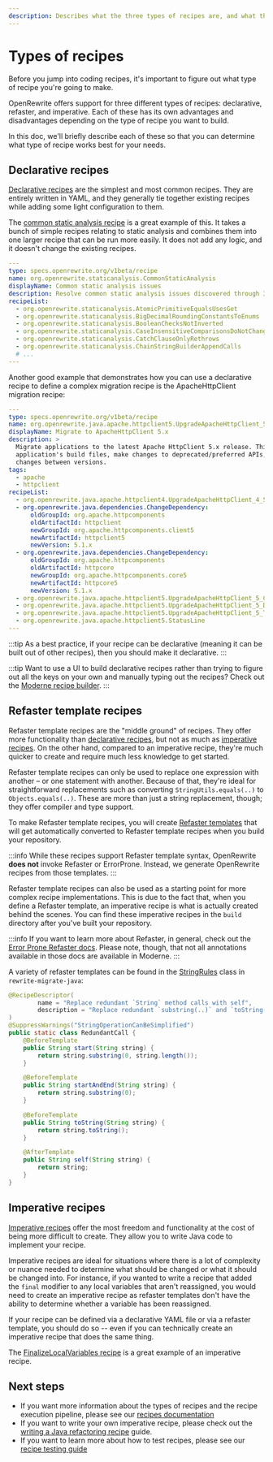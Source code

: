 ```yaml
---
description: Describes what the three types of recipes are, and what their advantages/disadvantages are.
---
```


# Types of recipes

Before you jump into coding recipes, it's important to figure out what type of recipe you're going to make.

OpenRewrite offers support for three different types of recipes: declarative, refaster, and imperative. Each of these has its own advantages and disadvantages depending on the type of recipe you want to build. 

In this doc, we'll briefly describe each of these so that you can determine what type of recipe works best for your needs. 

## Declarative recipes

[Declarative recipes](../reference/yaml-format-reference.md) are the simplest and most common recipes. They are entirely written in YAML, and they generally tie together existing recipes while adding some light configuration to them.

The [common static analysis recipe](https://github.com/openrewrite/rewrite-static-analysis/blob/main/src/main/resources/META-INF/rewrite/common-static-analysis.yml) is a great example of this. It takes a bunch of simple recipes relating to static analysis and combines them into one larger recipe that can be run more easily. It does not add any logic, and it doesn't change the existing recipes.

```yaml title="common-static-analysis.yml"
---
type: specs.openrewrite.org/v1beta/recipe
name: org.openrewrite.staticanalysis.CommonStaticAnalysis
displayName: Common static analysis issues
description: Resolve common static analysis issues discovered through 3rd party tools.
recipeList:
  - org.openrewrite.staticanalysis.AtomicPrimitiveEqualsUsesGet
  - org.openrewrite.staticanalysis.BigDecimalRoundingConstantsToEnums
  - org.openrewrite.staticanalysis.BooleanChecksNotInverted
  - org.openrewrite.staticanalysis.CaseInsensitiveComparisonsDoNotChangeCase
  - org.openrewrite.staticanalysis.CatchClauseOnlyRethrows
  - org.openrewrite.staticanalysis.ChainStringBuilderAppendCalls
  # ...
---
```

Another good example that demonstrates how you can use a declarative recipe to define a complex migration recipe is the ApacheHttpClient migration recipe:

```yaml title="apache-httpclient-5.yml"
---
type: specs.openrewrite.org/v1beta/recipe
name: org.openrewrite.java.apache.httpclient5.UpgradeApacheHttpClient_5
displayName: Migrate to ApacheHttpClient 5.x
description: >
  Migrate applications to the latest Apache HttpClient 5.x release. This recipe will modify an
  application's build files, make changes to deprecated/preferred APIs, and migrate configuration settings that have
  changes between versions.
tags:
  - apache
  - httpclient
recipeList:
  - org.openrewrite.java.apache.httpclient4.UpgradeApacheHttpClient_4_5
  - org.openrewrite.java.dependencies.ChangeDependency:
      oldGroupId: org.apache.httpcomponents
      oldArtifactId: httpclient
      newGroupId: org.apache.httpcomponents.client5
      newArtifactId: httpclient5
      newVersion: 5.1.x
  - org.openrewrite.java.dependencies.ChangeDependency:
      oldGroupId: org.apache.httpcomponents
      oldArtifactId: httpcore
      newGroupId: org.apache.httpcomponents.core5
      newArtifactId: httpcore5
      newVersion: 5.1.x
  - org.openrewrite.java.apache.httpclient5.UpgradeApacheHttpClient_5_ClassMapping
  - org.openrewrite.java.apache.httpclient5.UpgradeApacheHttpClient_5_DeprecatedMethods
  - org.openrewrite.java.apache.httpclient5.UpgradeApacheHttpClient_5_TimeUnit
  - org.openrewrite.java.apache.httpclient5.StatusLine
---
```

:::tip
As a best practice, if your recipe can be declarative (meaning it can be built out of other recipes), then you should make it declarative.
:::

:::tip
Want to use a UI to build declarative recipes rather than trying to figure out all the keys on your own and manually typing out the recipes? Check out the [Moderne recipe builder](https://app.moderne.io/builder).
:::

## Refaster template recipes

Refaster template recipes are the "middle ground" of recipes. They offer more functionality than [declarative recipes](#declarative-recipes), but not as much as [imperative recipes](#imperative-recipes). On the other hand, compared to an imperative recipe, they're much quicker to create and require much less knowledge to get started.

Refaster template recipes can only be used to replace one expression with another – or one statement with another. Because of that, they're ideal for straightforward replacements such as converting `StringUtils.equals(..)` to `Objects.equals(..)`. These are more than just a string replacement, though; they offer compiler and type support.

To make Refaster template recipes, you will create [Refaster templates](https://errorprone.info/docs/refaster) that will get automatically converted to Refaster template recipes when you build your repository.

:::info
While these recipes support Refaster template syntax, OpenRewrite **does not** invoke Refaster or ErrorProne. Instead, we generate OpenRewrite recipes from those templates.
:::

Refaster template recipes can also be used as a starting point for more complex recipe implementations. This is due to the fact that, when you define a Refaster template, an imperative recipe is what is actually created behind the scenes. You can find these imperative recipes in the `build` directory after you've built your repository.

:::info
If you want to learn more about Refaster, in general, check out the [Error Prone Refaster docs](https://errorprone.info/docs/refaster). Please note, though, that not all annotations available in those docs are available in Moderne.
:::

A variety of refaster templates can be found in the [StringRules](https://github.com/openrewrite/rewrite-migrate-java/blob/v2.1.1/src/main/java/org/openrewrite/java/migrate/lang/StringRules.java#L23-L48) class in `rewrite-migrate-java`:

```java
@RecipeDescriptor(
        name = "Replace redundant `String` method calls with self",
        description = "Replace redundant `substring(..)` and `toString()` method calls with the `String` self."
)
@SuppressWarnings("StringOperationCanBeSimplified")
public static class RedundantCall {
    @BeforeTemplate
    public String start(String string) {
        return string.substring(0, string.length());
    }

    @BeforeTemplate
    public String startAndEnd(String string) {
        return string.substring(0);
    }

    @BeforeTemplate
    public String toString(String string) {
        return string.toString();
    }

    @AfterTemplate
    public String self(String string) {
        return string;
    }
}
```

## Imperative recipes

[Imperative recipes](writing-a-java-refactoring-recipe.md) offer the most freedom and functionality at the cost of being more difficult to create. They allow you to write Java code to implement your recipe.

Imperative recipes are ideal for situations where there is a lot of complexity or nuance needed to determine what should be changed or what it should be changed into. For instance, if you wanted to write a recipe that added the `final` modifier to any local variables that aren't reassigned, you would need to create an imperative recipe as refaster templates don't have the ability to determine whether a variable has been reassigned.

If your recipe can be defined via a declarative YAML file or via a refaster template, you should do so -- even if you can technically create an imperative recipe that does the same thing.

The [FinalizeLocalVariables recipe](https://github.com/openrewrite/rewrite-static-analysis/blob/main/src/main/java/org/openrewrite/staticanalysis/FinalizeLocalVariables.java) is a great example of an imperative recipe.

## Next steps

* If you want more information about the types of recipes and the recipe execution pipeline, please see our [recipes documentation](../concepts-and-explanations/recipes.md)
* If you want to write your own imperative recipe, please check out the [writing a Java refactoring recipe](writing-a-java-refactoring-recipe.md) guide.
* If you want to learn more about how to test recipes, please see our [recipe testing guide](recipe-testing.md)